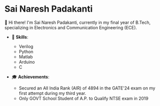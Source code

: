 # Sai Naresh Padakanti

👋 Hi there! I'm Sai Naresh Padakanti, currently in my final year of B.Tech, specializing in Electronics and Communication Engineering (ECE).

- 🔧 **Skills**:
  - Verilog
  - Python
  - Matlab
  - Arduino
  - C

- 🎓 **Achievements**:
  - Secured an All India Rank (AIR) of 4894 in the GATE'24 exam on my first attempt during my third year.
  - Only GOVT School Student of A.P. to Qualify NTSE exam in 2019
